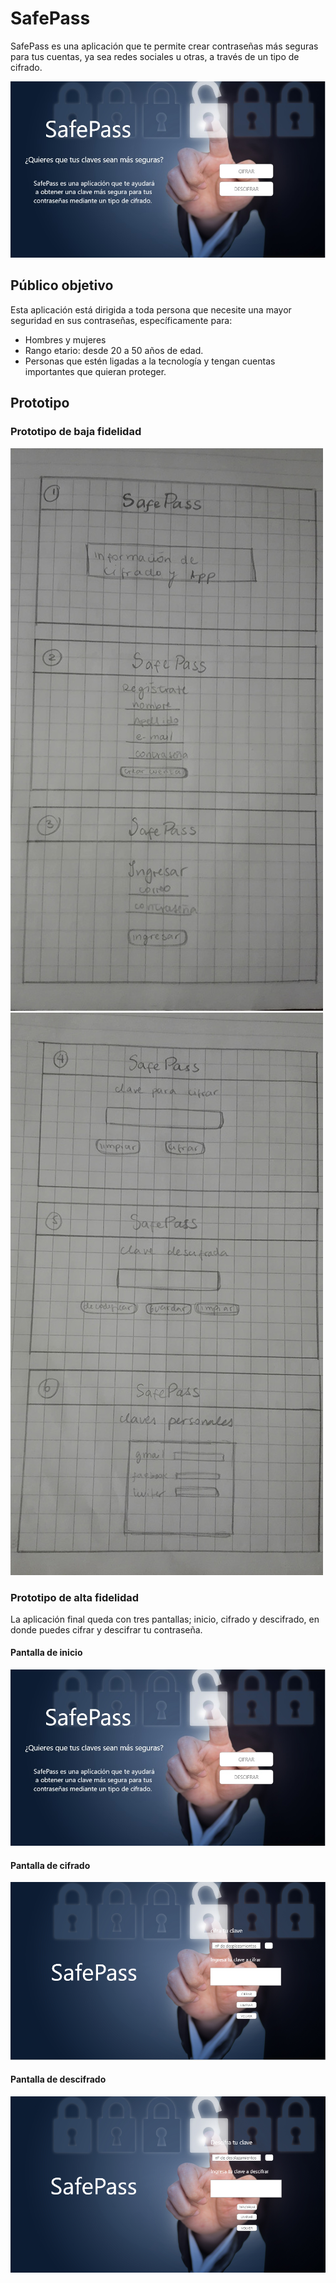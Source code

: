 # SafePass

SafePass es una aplicación que te permite crear contraseñas más seguras para tus cuentas, ya sea redes sociales u otras, a través de un tipo de cifrado.

![prototipo de la aplicación](./src/img/prototipo1.jpg "prototipo") 

## Público objetivo

Esta aplicación está dirigida a toda persona que necesite una mayor seguridad en sus contraseñas, específicamente para:

- Hombres y mujeres
- Rango etario: desde 20 a 50 años de edad.
- Personas que estén ligadas a la tecnología y tengan cuentas importantes que quieran proteger.


## Prototipo 

### Prototipo de baja fidelidad

![sketch de la aplicación](./src/img/s1.jpg "sketch")
![sketch de la aplicación](./src/img/s2.jpg "sketch")

### Prototipo de alta fidelidad

La aplicación final queda con tres pantallas; inicio, cifrado y descifrado, en donde puedes cifrar y descifrar tu contraseña.

#### Pantalla de inicio
![prototipo de la aplicación](./src/img/prototipo1.jpg "prototipo")
#### Pantalla de cifrado
![prototipo de la aplicación](./src/img/prototipo2.jpg "prototipo")
#### Pantalla de descifrado
![prototipo de la aplicación](./src/img/prototipo3.jpg "prototipo")








